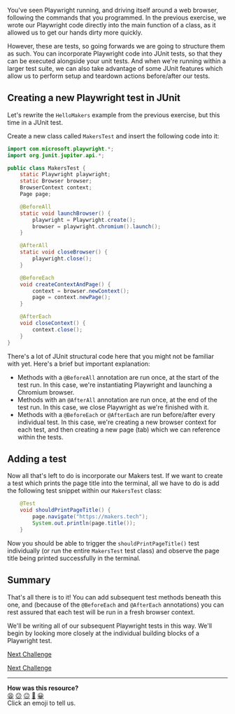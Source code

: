 You've seen Playwright running, and driving itself around a web browser, 
following the commands that you programmed. In the previous exercise, we 
wrote our Playwright code directly into the main function of a class, as it 
allowed us to get our hands dirty more quickly. 

However, these are tests, so going forwards we are going to structure them as 
such. You can incorporate Playwright code into JUnit tests, so that they can 
be executed alongside your unit tests. And when we're running within a larger 
test suite, we can also take advantage of some JUnit features which allow us 
to perform setup and teardown actions before/after our tests.

<!-- OMITTED -->

## Creating a new Playwright test in JUnit

Let's rewrite the `HelloMakers` example from the previous exercise, but this 
time in a JUnit test.

Create a new class called `MakersTest` and insert the following code into it:

```java
import com.microsoft.playwright.*;
import org.junit.jupiter.api.*;

public class MakersTest {
    static Playwright playwright;
    static Browser browser;
    BrowserContext context;
    Page page;

    @BeforeAll
    static void launchBrowser() {
        playwright = Playwright.create();
        browser = playwright.chromium().launch();
    }

    @AfterAll
    static void closeBrowser() {
        playwright.close();
    }

    @BeforeEach
    void createContextAndPage() {
        context = browser.newContext();
        page = context.newPage();
    }

    @AfterEach
    void closeContext() {
        context.close();
    }
}
```

There's a lot of JUnit structural code here that you might not be familiar 
with yet. Here's a brief but important explanation:

* Methods with a `@BeforeAll` annotation are run once, at the start of the 
test run. In this case, we're instantiating Playwright and launching a
Chromium browser.
* Methods with an `@AfterAll` annotation are run once, at the end of the
test run. In this case, we close Playwright as we're finished with it.
* Methods with a `@BeforeEach` or `@AfterEach` are run before/after every 
individual test. In this case, we're creating a new browser context for each 
test, and then creating a new page (tab) which we can reference within the 
tests.

## Adding a test

Now all that's left to do is incorporate our Makers test. If we want to create 
a test which prints the page title into the terminal, all we have to do is add 
the following test snippet within our `MakersTest` class:

```java
    @Test
    void shouldPrintPageTitle() {
        page.navigate("https://makers.tech");
        System.out.println(page.title());
    }
```

Now you should be able to trigger the `shouldPrintPageTitle()` test 
individually (or run the entire `MakersTest` test class) and observe the page 
title being printed successfully in the terminal.

## Summary

That's all there is to it! You can add subsequent test methods beneath this 
one, and (because of the `@BeforeEach` and `@AfterEach` annotations) you 
can rest assured that each test will be run in a fresh browser context.

We'll be writing all of our subsequent Playwright tests in this way. We'll 
begin by looking more closely at the individual building blocks of a 
Playwright test.

[Next Challenge](04_locators.md)

[Next Challenge](04_locators.md)

<!-- BEGIN GENERATED SECTION DO NOT EDIT -->

---

**How was this resource?**  
[😫](https://airtable.com/shrUJ3t7KLMqVRFKR?prefill_Repository=makersacademy%2Fjava-fundamentals-with-intellij&prefill_File=playwright%2F03_playwright_in_junit.md&prefill_Sentiment=😫) [😕](https://airtable.com/shrUJ3t7KLMqVRFKR?prefill_Repository=makersacademy%2Fjava-fundamentals-with-intellij&prefill_File=playwright%2F03_playwright_in_junit.md&prefill_Sentiment=😕) [😐](https://airtable.com/shrUJ3t7KLMqVRFKR?prefill_Repository=makersacademy%2Fjava-fundamentals-with-intellij&prefill_File=playwright%2F03_playwright_in_junit.md&prefill_Sentiment=😐) [🙂](https://airtable.com/shrUJ3t7KLMqVRFKR?prefill_Repository=makersacademy%2Fjava-fundamentals-with-intellij&prefill_File=playwright%2F03_playwright_in_junit.md&prefill_Sentiment=🙂) [😀](https://airtable.com/shrUJ3t7KLMqVRFKR?prefill_Repository=makersacademy%2Fjava-fundamentals-with-intellij&prefill_File=playwright%2F03_playwright_in_junit.md&prefill_Sentiment=😀)  
Click an emoji to tell us.

<!-- END GENERATED SECTION DO NOT EDIT -->
